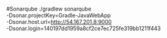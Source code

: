 #Sonarqube
./gradlew sonarqube \
  -Dsonar.projectKey=Gradle-JavaWebApp \
  -Dsonar.host.url=http://54.167.201.8:9000 \
  -Dsonar.login=140197dd1959a8cf2ce7ec725fe319bb1211f443